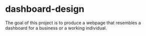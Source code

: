 # dashboard-design

The goal of this project is to produce a webpage that resembles a dashboard for a business or a working individual.